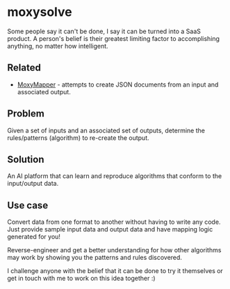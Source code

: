 # moxysolve
Some people say it can't be done, I say it can be turned into a SaaS product. A person's belief is their greatest limiting factor to accomplishing anything, no matter how intelligent.

## Related
* [MoxyMapper](https://github.com/dcmox/moxymapper) - attempts to create JSON documents from an input and associated output.

## Problem 
Given a set of inputs and an associated set of outputs, determine the rules/patterns (algorithm) to re-create the output.

## Solution
An AI platform that can learn and reproduce algorithms that conform to the input/output data.

## Use case
Convert data from one format to another without having to write any code. Just provide sample input data and output data and have mapping logic generated for you!

Reverse-engineer and get a better understanding for how other algorithms may work by showing you the patterns and rules discovered.

I challenge anyone with the belief that it can be done to try it themselves or get in touch with me to work on this idea together :)
